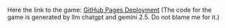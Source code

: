 Here the link to the game:
[GitHub Pages Deployment](https://githubchriswysocki.github.io/Knapsack_Kings/)
(The code for the game is generated by llm chatgpt and gemini 2.5. Do not blame me for it.)
